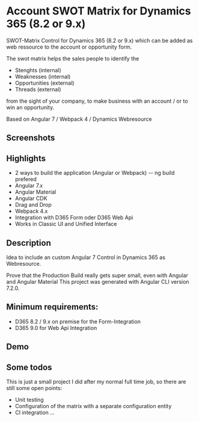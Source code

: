 # Account SWOT Matrix for Dynamics 365 (8.2 or 9.x)

SWOT-Matrix Control for Dynamics 365 (8.2 or 9.x) which can be added as web ressource to the account or opportunity form.

The swot matrix helps the sales people to identify the

* Stenghts (internal)
* Weaknesses (internal)
* Opportunities (external)
* Threads (external)

from the sight of your company, to make business with an account / or to win an opportunity.

Based on Angular 7 / Webpack 4 / Dynamics Webresource

## Screenshots

## Highlights

* 2 ways to build the application (Angular or Webpack) -- ng build prefered
* Angular 7.x
* Angular Material
* Angular CDK
* Drag and Drop
* Webpack 4.x
* Integration with D365 Form oder D365 Web Api
* Works in Classic UI and Unified Interface

## Description

Idea to include an custom Angular 7 Control in Dynamics 365 as Webresource.

Prove that the Production Build really gets super small, even with Angular and Angular Material
This project was generated with Angular CLI version 7.2.0.

## Minimum requirements:

* D365 8.2 / 9.x on premise for the Form-Integration
* D365 9.0 for Web Api Integration

## Demo


## Some todos

This is just a small project I did after my normal full time job, so there are still some open points:

* Unit testing
* Configuration of the matrix with a separate configuration entity
* CI integration
...

